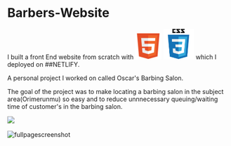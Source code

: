 # Barbers-Website 
I built a front End  website from scratch with 
<code><img height="60" src="https://raw.githubusercontent.com/devicons/devicon/master/icons/html5/html5-original.svg" title="html5"></code>
<code><img height="70" src="https://raw.githubusercontent.com/devicons/devicon/master/icons/css3/css3-original-wordmark.svg" title="css3"></code> which I deployed on ##NETLIFY.


A personal project I worked on called Oscar's Barbing Salon.

The goal of the project was to make locating a barbing salon in the subject area(Orimerunmu) so easy and to reduce unnnecessary queuing/waiting time of customer's in the barbing salon.

![](https://github.com/Gift-Ojeabulu/Barber-s-Website-/blob/main/Untitled_%20Nov%2026%2C%202020%202_11%20AM.gif)

![fullpagescreenshot](https://user-images.githubusercontent.com/45846624/105469307-e2f66300-5c4c-11eb-92bb-00f2cde9c0aa.png)

